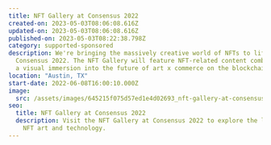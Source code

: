 ```yaml
---
title: NFT Gallery at Consensus 2022
created-on: 2023-05-03T08:06:08.616Z
updated-on: 2023-05-03T08:06:08.616Z
published-on: 2023-05-03T08:22:38.798Z
category: supported-sponsored
description: We're bringing the massively creative world of NFTs to life at
  Consensus 2022. The NFT Gallery will feature NFT-related content combined with
  a visual immersion into the future of art x commerce on the blockchain.
location: "Austin, TX"
start-date: 2022-06-08T16:00:10.000Z
image:
  src: /assets/images/645215f075d57ed1e4d02693_nft-gallery-at-consensus.png
seo:
  title: NFT Gallery at Consensus 2022
  description: Visit the NFT Gallery at Consensus 2022 to explore the latest in
    NFT art and technology.
---
```

